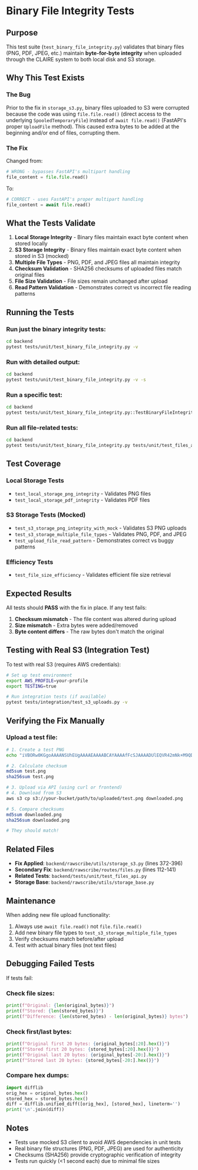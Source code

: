 <!-- 
SPDX-FileCopyrightText: 2024-2025 Pathway Bio, Inc. <https://pwbio.ai>
SPDX-FileContributor: Kimberly Robasky
SPDX-License-Identifier: Apache-2.0
 -->

# Binary File Integrity Tests

## Purpose

This test suite (`test_binary_file_integrity.py`) validates that binary files (PNG, PDF, JPEG, etc.) maintain **byte-for-byte integrity** when uploaded through the CLAIRE system to both local disk and S3 storage.

## Why This Test Exists

### The Bug
Prior to the fix in `storage_s3.py`, binary files uploaded to S3 were corrupted because the code was using `file.file.read()` (direct access to the underlying `SpooledTemporaryFile`) instead of `await file.read()` (FastAPI's proper `UploadFile` method). This caused extra bytes to be added at the beginning and/or end of files, corrupting them.

### The Fix
Changed from:
```python
# WRONG - bypasses FastAPI's multipart handling
file_content = file.file.read()
```

To:
```python
# CORRECT - uses FastAPI's proper multipart handling
file_content = await file.read()
```

## What the Tests Validate

1. **Local Storage Integrity** - Binary files maintain exact byte content when stored locally
2. **S3 Storage Integrity** - Binary files maintain exact byte content when stored in S3 (mocked)
3. **Multiple File Types** - PNG, PDF, and JPEG files all maintain integrity
4. **Checksum Validation** - SHA256 checksums of uploaded files match original files
5. **File Size Validation** - File sizes remain unchanged after upload
6. **Read Pattern Validation** - Demonstrates correct vs incorrect file reading patterns

## Running the Tests

### Run just the binary integrity tests:
```bash
cd backend
pytest tests/unit/test_binary_file_integrity.py -v
```

### Run with detailed output:
```bash
cd backend
pytest tests/unit/test_binary_file_integrity.py -v -s
```

### Run a specific test:
```bash
cd backend
pytest tests/unit/test_binary_file_integrity.py::TestBinaryFileIntegrity::test_s3_storage_png_integrity_with_mock -v
```

### Run all file-related tests:
```bash
cd backend
pytest tests/unit/test_binary_file_integrity.py tests/unit/test_files_api.py -v
```

## Test Coverage

### Local Storage Tests
- `test_local_storage_png_integrity` - Validates PNG files
- `test_local_storage_pdf_integrity` - Validates PDF files

### S3 Storage Tests (Mocked)
- `test_s3_storage_png_integrity_with_mock` - Validates S3 PNG uploads
- `test_s3_storage_multiple_file_types` - Validates PNG, PDF, and JPEG
- `test_upload_file_read_pattern` - Demonstrates correct vs buggy patterns

### Efficiency Tests
- `test_file_size_efficiency` - Validates efficient file size retrieval

## Expected Results

All tests should **PASS** with the fix in place. If any test fails:

1. **Checksum mismatch** - The file content was altered during upload
2. **Size mismatch** - Extra bytes were added/removed
3. **Byte content differs** - The raw bytes don't match the original

## Testing with Real S3 (Integration Test)

To test with real S3 (requires AWS credentials):

```bash
# Set up test environment
export AWS_PROFILE=your-profile
export TESTING=true

# Run integration tests (if available)
pytest tests/integration/test_s3_uploads.py -v
```

## Verifying the Fix Manually

### Upload a test file:
```bash
# 1. Create a test PNG
echo "iVBORw0KGgoAAAANSUhEUgAAAAEAAAABCAYAAAAfFcSJAAAADUlEQVR42mNk+M9QDwADhgGAWjR9awAAAABJRU5ErkJggg==" | base64 -d > test.png

# 2. Calculate checksum
md5sum test.png
sha256sum test.png

# 3. Upload via API (using curl or frontend)
# 4. Download from S3
aws s3 cp s3://your-bucket/path/to/uploaded/test.png downloaded.png

# 5. Compare checksums
md5sum downloaded.png
sha256sum downloaded.png

# They should match!
```

## Related Files

- **Fix Applied**: `backend/rawscribe/utils/storage_s3.py` (lines 372-396)
- **Secondary Fix**: `backend/rawscribe/routes/files.py` (lines 112-141)
- **Related Tests**: `backend/tests/unit/test_files_api.py`
- **Storage Base**: `backend/rawscribe/utils/storage_base.py`

## Maintenance

When adding new file upload functionality:
1. Always use `await file.read()` not `file.file.read()`
2. Add new binary file types to `test_s3_storage_multiple_file_types`
3. Verify checksums match before/after upload
4. Test with actual binary files (not text files)

## Debugging Failed Tests

If tests fail:

### Check file sizes:
```python
print(f"Original: {len(original_bytes)}")
print(f"Stored: {len(stored_bytes)}")
print(f"Difference: {len(stored_bytes) - len(original_bytes)} bytes")
```

### Check first/last bytes:
```python
print(f"Original first 20 bytes: {original_bytes[:20].hex()}")
print(f"Stored first 20 bytes: {stored_bytes[:20].hex()}")
print(f"Original last 20 bytes: {original_bytes[-20:].hex()}")
print(f"Stored last 20 bytes: {stored_bytes[-20:].hex()}")
```

### Compare hex dumps:
```python
import difflib
orig_hex = original_bytes.hex()
stored_hex = stored_bytes.hex()
diff = difflib.unified_diff([orig_hex], [stored_hex], lineterm='')
print('\n'.join(diff))
```

## Notes

- Tests use mocked S3 client to avoid AWS dependencies in unit tests
- Real binary file structures (PNG, PDF, JPEG) are used for authenticity
- Checksums (SHA256) provide cryptographic verification of integrity
- Tests run quickly (<1 second each) due to minimal file sizes

